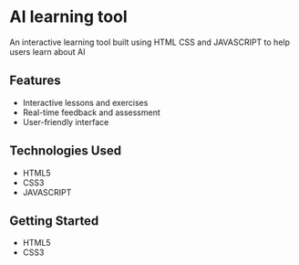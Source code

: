 # AI learning tool
An interactive learning tool built using HTML CSS and JAVASCRIPT to help users learn about AI

## Features
* Interactive lessons and exercises
* Real-time feedback and assessment
* User-friendly interface
 
## Technologies Used
* HTML5
* CSS3  
* JAVASCRIPT

## Getting Started  
* HTML5
* CSS3  
